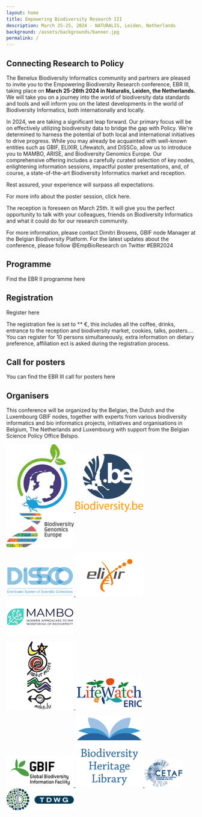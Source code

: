 ```yaml
---
layout: home
title: Empowering Biodiversity Research III
description: March 25-25, 2024 - NATURALIS, Leiden, Netherlands
background: /assets/backgrounds/banner.jpg
permalink: /
---
```


## Connecting Research to Policy

The Benelux Biodiversity Informatics community and partners are pleased to invite you to the Empowering Biodiversity Research conference, EBR III, taking place on **March 25-26th 2024 in Naturalis, Leiden, the Netherlands.** We will take you on a journey into the world of biodiversity data standards and tools and will inform you on the latest developments in the world of Biodiversity Informatics, both internationally and locally.

In 2024, we are taking a significant leap forward. Our primary focus will be on effectively utilizing biodiversity data to bridge the gap with Policy. We're determined to harness the potential of both local and international initiatives to drive progress. While you may already be acquainted with well-known entities such as GBIF, ELIXIR, Lifewatch, and DiSSCo, allow us to introduce you to MAMBO, ARISE, and Biodiversity Genomics Europe. Our comprehensive offering includes a carefully curated selection of key nodes, enlightening information sessions, impactful poster presentations, and, of course, a state-of-the-art Biodiversity Informatics market and reception.

Rest assured, your experience will surpass all expectations. 

For more info about the poster session, click here.

The reception is foreseen on March 25th. It will give you the perfect opportunity to talk with your colleagues, friends on Biodiversity Informatics and what it could do for our research community.

For more information, please contact Dimitri Brosens, GBIF node Manager at the Belgian Biodiversity Platform. 
For the latest updates about the conference, please follow @EmpBioResearch on Twitter #EBR2024

## Programme

Find the EBR II programme here

## Registration

Register here

The registration fee is set to ** €, this includes all the coffee, drinks, entrance to the reception and biodiversity market, cookies, talks, posters....
You can register for 10 persons simultaneously, extra information on dietary preference, affiliation ect is asked during the registration process.

## Call for posters

You can find the EBR III call for posters here

## Organisers

This conference will be organized by the Belgian, the Dutch and the Luxembourg  GBIF nodes, together with experts from various biodiversity informatics  and bio informatics projects, initiatives and organisations in Belgium, The Netherlands and Luxembourg with support from the Belgian Science Policy Office Belspo.

<p class="d-flex justify-content-around align-items-center">
  <a href="http://arise-project.eu/">
    <img src="assets/logos/arise.jpeg" alt="Atmospheric dynamics Research InfraStructure in Europe (ARISE)" width="180">
  </a>
  <a href="https://www.biodiversity.be">
    <img src="assets/logos/bbpf.jpg" alt="Belgian Biodiversity Platform" width="180">
  </a>
  <a href="https://biodiversitygenomics.eu/">
    <img src="assets/logos/biodiversity-genomics.png" alt="Biodiversity Genomics Europe" width="180">
  </a>
</p>
<p class="d-flex justify-content-around align-items-center">
  <a href="https://www.dissco.eu/">
    <img src="assets/logos/dissco.png" alt="Distributed System of Scientific Collections (DISSCO)" width="180">
  </a>
  <a href="https://elixir-europe.org/">
    <img src="assets/logos/elixir.jpg" alt="ELIXIR" width="180">
  </a>
  <a href="https://www.mambo-project.eu/">
    <img src="assets/logos/mambo.png" alt="Modern Approaches to the Monitoring of Biodiversity (MAMBO)" width="180">
  </a>
</p>
<p class="d-flex justify-content-around align-items-center">
<a href="https://www.mnhn.fr/en">
    <img src="assets/logos/mnhn.jpg" alt="Muséum national d'Histoire naturelle (MNHN)" width="180">
  </a>
<a href="https://www.lifewatch.eu/">
    <img src="assets/logos/lifewatch.jpg" alt="LifeWatch" width="180">
  </a>
</p>
<p class="d-flex justify-content-around align-items-center">
  <a href="https://www.gbif.org">
    <img src="assets/logos/gbif.png" alt="Global Biodiversity Information Facility (GBIF)" width="180">
  </a>
  <a href="https://www.biodiversitylibrary.org/">
    <img src="assets/logos/bhl.png" alt="Biodiversity Heritage Library (BHL)" width="180">
  </a>
  <a href="https://cetaf.org/">
    <img src="assets/logos/cetaf.png" alt="Consortium of European Taxonomic Facilities (CETAF)" width="100">
  </a>
  <a href="https://www.tdwg.org">
    <img src="assets/logos/tdwg.png" alt="Biodiversity Information Standards (TDWG)" width="180">
  </a>
</p>
